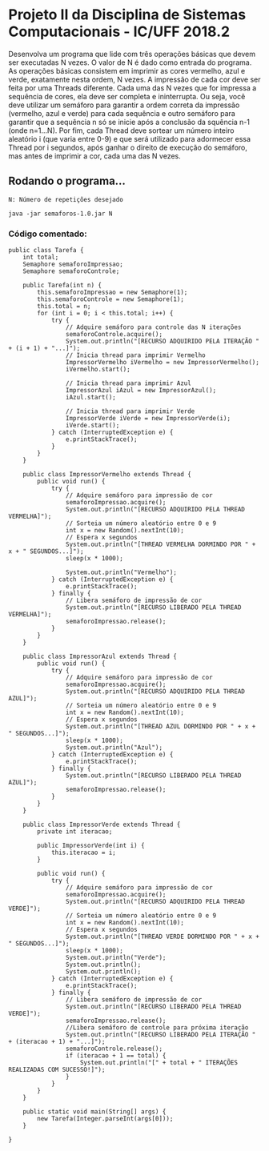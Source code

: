 # Projeto II da Disciplina de Sistemas Computacionais - IC/UFF 2018.2

Desenvolva um programa que lide com três operações básicas que devem ser executadas N vezes. O valor de N é dado como entrada do programa. As operações básicas consistem em imprimir as cores vermelho, azul e verde, exatamente nesta ordem, N vezes. A impressão de cada cor deve ser feita por uma Threads diferente. Cada uma das N vezes que for impressa a sequência de cores, ela deve ser completa e ininterrupta. Ou seja, você deve utilizar um semáforo para garantir a ordem correta da impressão (vermelho, azul e verde) para cada sequência e outro semáforo para garantir que a sequência n só se inicie após a conclusão da squência n-1 (onde n=1...N). Por fim, cada Thread deve sortear um número inteiro aleatório i (que varia entre 0-9) e que será utilizado para adormecer essa Thread por i segundos, após ganhar o direito de execução do semáforo, mas antes de imprimir a cor, cada uma das N vezes.

## Rodando o programa...

`N: Número de repetições desejado`

`java -jar semaforos-1.0.jar N`

### Código comentado:
~~~~
public class Tarefa {
	int total;
	Semaphore semaforoImpressao;
	Semaphore semaforoControle;

	public Tarefa(int n) {
		this.semaforoImpressao = new Semaphore(1);
		this.semaforoControle = new Semaphore(1);
		this.total = n;
		for (int i = 0; i < this.total; i++) {
			try {
				// Adquire semáforo para controle das N iterações
				semaforoControle.acquire();
				System.out.println("[RECURSO ADQUIRIDO PELA ITERAÇÃO " + (i + 1) + "...]");
				// Inicia thread para imprimir Vermelho
				ImpressorVermelho iVermelho = new ImpressorVermelho();
				iVermelho.start();

				// Inicia thread para imprimir Azul
				ImpressorAzul iAzul = new ImpressorAzul();
				iAzul.start();

				// Inicia thread para imprimir Verde
				ImpressorVerde iVerde = new ImpressorVerde(i);
				iVerde.start();
			} catch (InterruptedException e) {
				e.printStackTrace();
			}
		}
	}

	public class ImpressorVermelho extends Thread {
		public void run() {
			try {
				// Adquire semáforo para impressão de cor
				semaforoImpressao.acquire();
				System.out.println("[RECURSO ADQUIRIDO PELA THREAD VERMELHA]");
				// Sorteia um número aleatório entre 0 e 9
				int x = new Random().nextInt(10);
				// Espera x segundos
				System.out.println("[THREAD VERMELHA DORMINDO POR " + x + " SEGUNDOS...]");
				sleep(x * 1000);

				System.out.println("Vermelho");
			} catch (InterruptedException e) {
				e.printStackTrace();
			} finally {
				// Libera semáforo de impressão de cor
				System.out.println("[RECURSO LIBERADO PELA THREAD VERMELHA]");
				semaforoImpressao.release();
			}
		}
	}

	public class ImpressorAzul extends Thread {
		public void run() {
			try {
				// Adquire semáforo para impressão de cor
				semaforoImpressao.acquire();
				System.out.println("[RECURSO ADQUIRIDO PELA THREAD AZUL]");
				// Sorteia um número aleatório entre 0 e 9
				int x = new Random().nextInt(10);
				// Espera x segundos
				System.out.println("[THREAD AZUL DORMINDO POR " + x + " SEGUNDOS...]");
				sleep(x * 1000);
				System.out.println("Azul");
			} catch (InterruptedException e) {
				e.printStackTrace();
			} finally {
				System.out.println("[RECURSO LIBERADO PELA THREAD AZUL]");
				semaforoImpressao.release();
			}
		}
	}

	public class ImpressorVerde extends Thread {
		private int iteracao;

		public ImpressorVerde(int i) {
			this.iteracao = i;
		}

		public void run() {
			try {
				// Adquire semáforo para impressão de cor
				semaforoImpressao.acquire();
				System.out.println("[RECURSO ADQUIRIDO PELA THREAD VERDE]");
				// Sorteia um número aleatório entre 0 e 9
				int x = new Random().nextInt(10);
				// Espera x segundos
				System.out.println("[THREAD VERDE DORMINDO POR " + x + " SEGUNDOS...]");
				sleep(x * 1000);
				System.out.println("Verde");
				System.out.println();
				System.out.println();
			} catch (InterruptedException e) {
				e.printStackTrace();
			} finally {
				// Libera semáforo de impressão de cor
				System.out.println("[RECURSO LIBERADO PELA THREAD VERDE]");
				semaforoImpressao.release();
				//Libera semáforo de controle para próxima iteração
				System.out.println("[RECURSO LIBERADO PELA ITERAÇÃO " + (iteracao + 1) + "...]");
				semaforoControle.release();
				if (iteracao + 1 == total) {
					System.out.println("[" + total + " ITERAÇÕES REALIZADAS COM SUCESSO!]");
				}
			}
		}
	}
	
	public static void main(String[] args) {
		new Tarefa(Integer.parseInt(args[0]));
	}

}
~~~~
